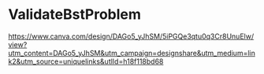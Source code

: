# ValidateBstProblem
https://www.canva.com/design/DAGo5_yJhSM/5iPGQe3qtu0q3Cr8UnuElw/view?utm_content=DAGo5_yJhSM&utm_campaign=designshare&utm_medium=link2&utm_source=uniquelinks&utlId=h18f118bd68 

